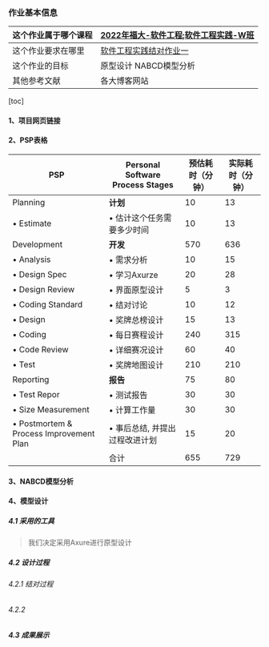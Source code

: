 ### 作业基本信息
|这个作业属于哪个课程|[2022年福大-软件工程;软件工程实践-W班](https://bbs.csdn.net/forums/se-se_practice)|
|--    |--    |
|这个作业要求在哪里|[软件工程实践结对作业一](https://bbs.csdn.net/topics/605092113)
|这个作业的目标|原型设计 NABCD模型分析|
|其他参考文献|各大博客网站|
[toc]
#### 1、项目网页链接
#### 2、PSP表格

<table>
    <thead>
        <tr>
            <th>PSP</th>
            <th>Personal Software Process Stages</th>
            <th>预估耗时（分钟）</th>
            <th>实际耗时（分钟）</th>
        </tr>
    </thead>
    <tbody>
        <tr>
            <td>Planning</td>
            <td><b>计划</b></td>
            <td>10</td><td>13</td>
        </tr>
        <tr><td>• Estimate</td>
            <td>• 估计这个任务需要多少时间</td>
            <td>10</td>
            <td>13</td>
        </tr>
        <tr>
            <td>Development</td>
            <td><b>开发</b></td>
            <td>570</td>
            <td>636</td>
        </tr>
        <tr>
            <td>• Analysis</td>
            <td>• 需求分析</td>
            <td>10</td>
            <td>15</td>
        </tr>
        <tr>
            <td>• Design Spec</td>
            <td>• 学习Axurze</td>
            <td>20</td>
            <td>28</td>
        </tr>
        <tr>
            <td>• Design Review</td>
            <td>• 界面原型设计</td>
            <td>5</td>
            <td>3</td>
        </tr>
        <tr>
            <td>• Coding Standard</td>
            <td>• 结对讨论</td>
            <td>10</td>
            <td>12</td>
        </tr>
        <tr>
            <td>• Design</td>
            <td>• 奖牌总榜设计</td>
            <td>15</td>
            <td>13</td>
        </tr>
        <tr>
            <td>• Coding</td>
            <td>• 每日赛程设计</td>
            <td>240</td>
            <td>315</td>
        </tr>
        <tr>
            <td>• Code Review</td>
            <td>• 详细赛况设计</td>
            <td>60</td>
            <td>40</td>
        </tr>
        <tr>
            <td>• Test</td>
            <td>• 奖牌地图设计</td>
            <td>210</td>
            <td>210</td>
        </tr>
        <tr>
            <td>Reporting</td>
            <td><b>报告</b></td>
            <td>75</td>
            <td>80</td>
        </tr>
        <tr>
            <td>• Test Repor</td>
            <td>• 测试报告</td>
            <td>30</td>
            <td>30</td>
        </tr>
        <tr>
            <td>• Size Measurement</td>
            <td>• 计算工作量</td>
            <td>30</td>
            <td>30</td>
        </tr>
        <tr>
            <td>• Postmortem &amp; Process Improvement Plan</td>
            <td>• 事后总结, 并提出过程改进计划</td>
            <td>15</td>
            <td>20</td>
        </tr>
        <tr>
            <td></td>
            <td>合计</td>
            <td>655</td>
            <td>729</td>
        </tr>
    </tbody>
</table>

#### 3、NABCD模型分析

#### 4、模型设计

##### 4.1 采用的工具

>我们决定采用Axure进行原型设计

##### 4.2 设计过程

###### 4.2.1 结对过程

###### 4.2.2

##### 4.3 成果展示
